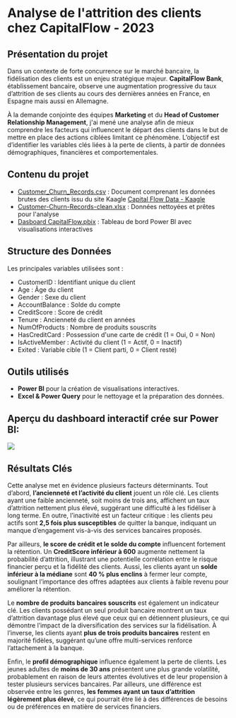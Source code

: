 <h1> Analyse de l'attrition des clients chez CapitalFlow - 2023 </h1>


<h2>Présentation du projet</h2>

Dans un contexte de forte concurrence sur le marché bancaire, la fidélisation des clients est un enjeu stratégique majeur. <b>CapitalFlow Bank</b>, établissement bancaire, observe une augmentation progressive du taux d’attrition de ses clients au cours des dernières années en France, en Espagne mais aussi en Allemagne.

À la demande conjointe des équipes <b>Marketing</b> et du <b>Head of Customer Relationship Management</b>, j'ai mené une analyse afin de mieux comprendre les facteurs qui influencent le départ des clients dans le but de mettre en place des actions ciblées limitant ce phénomène. L’objectif est d’identifier les variables clés liées à la perte de clients, à partir de données démographiques, financières et comportementales.



<h2>Contenu du projet</h2>

- [Customer_Churn_Records.csv](https://github.com/KatiaG-data/CapitalFlow-Project/blob/main/Customer-Churn-Records.csv) : Document comprenant les données brutes des clients
issu du site Kaagle [Capital Flow Data - Kaagle](https://www.kaggle.com/datasets/radheshyamkollipara/bank-customer-churn)
- [Customer-Churn-Records-clean.xlsx](https://github.com/KatiaG-data/CapitalFlow-Project/blob/main/Customer-Churn-Records-clean.xlsx) : Données nettoyées et prêtes pour l'analyse
- [Dasboard CapitalFlow.pbix](https://github.com/KatiaG-data/CapitalFlow-Project/blob/main/Dashboard%20CapitalFlow.pbix) : Tableau de bord Power BI avec visualisations interactives


<h2> Structure des Données</h2>

Les principales variables utilisées sont :

- CustomerID : Identifiant unique du client
- Age : Âge du client
- Gender : Sexe du client
- AccountBalance : Solde du compte
- CreditScore : Score de crédit
- Tenure : Ancienneté du client en années
- NumOfProducts : Nombre de produits souscrits
- HasCreditCard : Possession d'une carte de crédit (1 = Oui, 0 = Non)
- IsActiveMember : Activité du client (1 = Actif, 0 = Inactif)
- Exited : Variable cible (1 = Client parti, 0 = Client resté)



<h2> Outils utilisés</h2>

- **Power BI** pour la création de visualisations interactives.
- **Excel & Power Query** pour le nettoyage et la préparation des données.


<h2>Aperçu du dashboard interactif crée sur Power BI:</h2>

<img src="https://github.com/KatiaG-data/CapitalFlow-Project/blob/main/Screenshot%202025-03-19%20163720.png">


<h2> Résultats Clés</h2>


Cette analyse met en évidence plusieurs facteurs déterminants. Tout d’abord, <b>l’ancienneté et l’activité du client</b> jouent un rôle clé. Les clients ayant une faible ancienneté, soit moins de trois ans, affichent un taux d’attrition nettement plus élevé, suggérant une difficulté à les fidéliser à long terme. En outre, l’inactivité est un facteur critique : les clients peu actifs sont <b>2,5 fois plus susceptibles</b> de quitter la banque, indiquant un manque d’engagement vis-à-vis des services bancaires proposés.

Par ailleurs, <b>le score de crédit et le solde du compte</b> influencent fortement la rétention. Un <b>CreditScore inférieur à 600</b> augmente nettement la probabilité d’attrition, illustrant une potentielle corrélation entre le risque financier perçu et la fidélité des clients. Aussi, les clients ayant un <b>solde inférieur à la médiane</b> sont <b>40 % plus enclins</b> à fermer leur compte, soulignant l’importance des offres adaptées aux clients à faible revenu pour améliorer la rétention.

Le <b>nombre de produits bancaires souscrits</b> est également un indicateur clé. Les clients possédant un seul produit bancaire montrent un taux d’attrition davantage plus élevé que ceux qui en détiennent plusieurs, ce qui démontre l’impact de la diversification des services sur la fidélisation. À l’inverse, les clients ayant <b>plus de trois produits bancaires</b> restent en majorité fidèles, suggérant qu’une offre multi-services renforce l’attachement à la banque.

Enfin, le <b>profil démographique</b> influence également la perte de clients. Les jeunes adultes de <b>moins de 30 ans</b> présentent une plus grande volatilité, probablement en raison de leurs attentes évolutives et de leur propension à tester plusieurs services bancaires. Par ailleurs, une différence est observée entre les genres, <b>les femmes ayant un taux d’attrition légèrement plus élevé</b>, ce qui pourrait être lié à des différences de besoins ou de préférences en matière de services financiers. 


